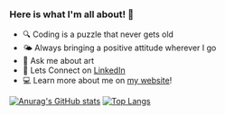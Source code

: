### Here is what I'm all about! 👋

- 🔍 Coding is a puzzle that never gets old
- 🌤️ Always bringing a positive attitude wherever I go
- 🎨 Ask me about art
- 🤝 Lets Connect on [LinkedIn](https://www.linkedin.com/in/benjamin-lee300)
- 💻 Learn more about me on [my website](https://minseoklee.oopy.io/)!

[![Anurag's GitHub stats](https://github-readme-stats.vercel.app/api?username=mslee300&show_icons=true&theme=transparent)](https://github.com/mslee300/github-readme-stats) [![Top Langs](https://github-readme-stats.vercel.app/api/top-langs/?username=mslee300)](https://github.com/mslee300/github-readme-stats)
